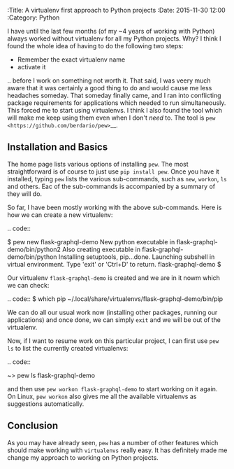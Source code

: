 :Title: A virtualenv first approach to Python projects
:Date: 2015-11-30 12:00
:Category: Python

I have until the last few months (of my ~4 years of working with Python) always worked without virtualenv for all my Python projects. Why? I think I found the whole idea of having to do the following two steps:

* Remember the exact virtualenv name
* activate it

.. before I work on something not worth it. That said, I was veery much aware that it was certainly a good thing to do and would cause me less headaches someday. That someday finally came, and I ran into conflicting package requirements for applications which needed to run simultaneously. This forced me to start using virtualenvs. I think I also found the tool which will make me keep using them even when I don't *need* to. The tool is `pew <https://github.com/berdario/pew>`__.

## Installation and Basics

The home page lists various options of installing ``pew``. The most straightforward is of course to just use ``pip install pew``. Once you have it installed, typing ``pew`` lists the various sub-commands, such as ``new``, ``workon``, ``ls`` and others. Eac of the sub-commands is accompanied by a summary of they will do. 

So far, I have been mostly working with the above sub-commands. Here is how we can create a new virtualenv:

.. code::

   $ pew new flask-graphql-demo
   New python executable in flask-graphql-demo/bin/python2
   Also creating executable in flask-graphql-demo/bin/python
   Installing setuptools, pip...done.
   Launching subshell in virtual environment. Type 'exit' or 'Ctrl+D' to return.
   flask-graphql-demo $ 
   
Our virtualenv ``flask-graphql-demo`` is created and we are in it nowm which we can check:

.. code::
   $ which pip
    ~/.local/share/virtualenvs/flask-graphql-demo/bin/pip

We can do all our usual work now (installing other packages, running our applications) and once done, we can simply ``exit`` and we will be out of the virtualenv.

Now, if I want to resume work on this particular project, I can first use ``pew ls`` to list the currently created virtualenvs:

.. code::

   ~> pew ls
   flask-graphql-demo
   
and then use ``pew workon flask-graphql-demo`` to start working on it again. On Linux, ``pew workon`` also gives me all the available virtualenvs as suggestions automatically.

## Conclusion

As you may have already seen, ``pew`` has a number of other features which should make working with ``virtualenvs`` really easy. It has definitely made me change my approach to working on Python projects.
